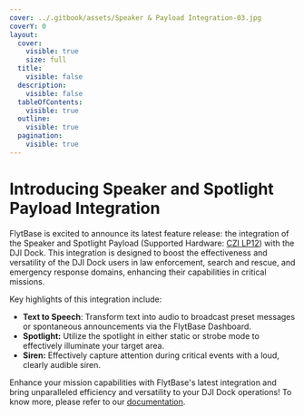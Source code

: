 ```yaml
---
cover: ../.gitbook/assets/Speaker & Payload Integration-03.jpg
coverY: 0
layout:
  cover:
    visible: true
    size: full
  title:
    visible: false
  description:
    visible: false
  tableOfContents:
    visible: true
  outline:
    visible: true
  pagination:
    visible: true
---
```


# Introducing Speaker and Spotlight Payload Integration

FlytBase is excited to announce its latest feature release: the integration of the Speaker and Spotlight Payload (Supported Hardware: [CZI LP12](https://enterprise.dji.com/ecosystem/czi-lp12)) with the DJI Dock. This integration is designed to boost the effectiveness and versatility of the DJI Dock users in law enforcement, search and rescue, and emergency response domains, enhancing their capabilities in critical missions. &#x20;

Key highlights of this integration include:

* **Text to Speech**: Transform text into audio to broadcast preset messages or spontaneous announcements via the FlytBase Dashboard.
* **Spotlight:** Utilize the spotlight in either static or strobe mode to effectively illuminate your target area.
* **Siren:** Effectively capture attention during critical events with a loud, clearly audible siren.

Enhance your mission capabilities with FlytBase's latest integration and bring unparalleled efficiency and versatility to your DJI Dock operations! To know more, please refer to our [documentation](https://docs.flytbase.com/in-flight-modules/speaker-and-spotlight).&#x20;
